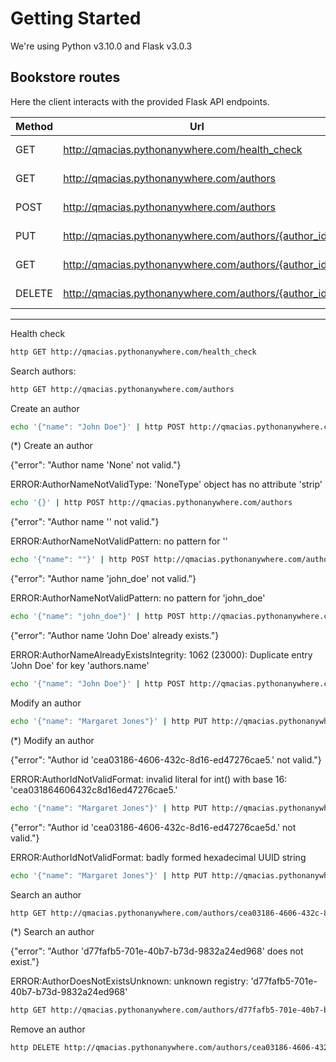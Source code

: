 # Getting Started

We're using Python v3.10.0 and Flask v3.0.3

## Bookstore routes

Here the client interacts with the provided Flask API endpoints.

| Method | Url                                                   | Description      |
|--------|-------------------------------------------------------|------------------|
| GET    | http://qmacias.pythonanywhere.com/health_check        | Health check     |
| GET    | http://qmacias.pythonanywhere.com/authors             | Search authors   |
| POST   | http://qmacias.pythonanywhere.com/authors             | Create an author |
| PUT    | http://qmacias.pythonanywhere.com/authors/{author_id} | Modify an author |
| GET    | http://qmacias.pythonanywhere.com/authors/{author_id} | Search an author |
| DELETE | http://qmacias.pythonanywhere.com/authors/{author_id} | Remove an author |

---

Health check
```bash
http GET http://qmacias.pythonanywhere.com/health_check
```

Search authors:
```bash
http GET http://qmacias.pythonanywhere.com/authors
```

Create an author
```bash
echo '{"name": "John Doe"}' | http POST http://qmacias.pythonanywhere.com/authors
```

(*) Create an author

{"error": "Author name 'None' not valid."}

ERROR:AuthorNameNotValidType: 'NoneType' object has no attribute 'strip'
```bash
echo '{}' | http POST http://qmacias.pythonanywhere.com/authors
```
{"error": "Author name '' not valid."}

ERROR:AuthorNameNotValidPattern: no pattern for ''
```bash
echo '{"name": ""}' | http POST http://qmacias.pythonanywhere.com/authors
```
{"error": "Author name 'john_doe' not valid."}

ERROR:AuthorNameNotValidPattern: no pattern for 'john_doe'
```bash
echo '{"name": "john_doe"}' | http POST http://qmacias.pythonanywhere.com/authors
```
{"error": "Author name 'John Doe' already exists."}

ERROR:AuthorNameAlreadyExistsIntegrity: 1062 (23000): Duplicate entry 'John Doe' for key 'authors.name'
```bash
echo '{"name": "John Doe"}' | http POST http://qmacias.pythonanywhere.com/authors
```

Modify an author
```bash
echo '{"name": "Margaret Jones"}' | http PUT http://qmacias.pythonanywhere.com/authors/cea03186-4606-432c-8d16-ed47276cae5d
```

(*) Modify an author

{"error": "Author id 'cea03186-4606-432c-8d16-ed47276cae5.' not valid."}

ERROR:AuthorIdNotValidFormat: invalid literal for int() with base 16: 'cea031864606432c8d16ed47276cae5.'
```bash
echo '{"name": "Margaret Jones"}' | http PUT http://qmacias.pythonanywhere.com/authors/cea03186-4606-432c-8d16-ed47276cae5.
```
{"error": "Author id 'cea03186-4606-432c-8d16-ed47276cae5d.' not valid."}

ERROR:AuthorIdNotValidFormat: badly formed hexadecimal UUID string
```bash
echo '{"name": "Margaret Jones"}' | http PUT http://qmacias.pythonanywhere.com/authors/cea03186-4606-432c-8d16-ed47276cae5d.
```

Search an author
```bash
http GET http://qmacias.pythonanywhere.com/authors/cea03186-4606-432c-8d16-ed47276cae5d
```

(*) Search an author

{"error": "Author 'd77fafb5-701e-40b7-b73d-9832a24ed968' does not exist."}

ERROR:AuthorDoesNotExistsUnknown: unknown registry: 'd77fafb5-701e-40b7-b73d-9832a24ed968'
```bash
http GET http://qmacias.pythonanywhere.com/authors/d77fafb5-701e-40b7-b73d-9832a24ed968
```

Remove an author
```bash
http DELETE http://qmacias.pythonanywhere.com/authors/cea03186-4606-432c-8d16-ed47276cae5d
```
